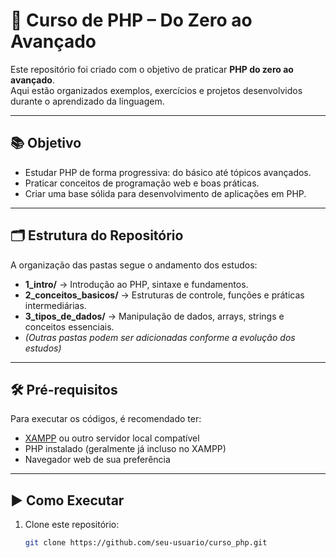 # 🚀 Curso de PHP – Do Zero ao Avançado  

Este repositório foi criado com o objetivo de praticar **PHP do zero ao avançado**.  
Aqui estão organizados exemplos, exercícios e projetos desenvolvidos durante o aprendizado da linguagem.  

---

## 📚 Objetivo
- Estudar PHP de forma progressiva: do básico até tópicos avançados.  
- Praticar conceitos de programação web e boas práticas.  
- Criar uma base sólida para desenvolvimento de aplicações em PHP.  

---

## 🗂️ Estrutura do Repositório
A organização das pastas segue o andamento dos estudos:  

- **1_intro/** → Introdução ao PHP, sintaxe e fundamentos.  
- **2_conceitos_basicos/** → Estruturas de controle, funções e práticas intermediárias.  
- **3_tipos_de_dados/** → Manipulação de dados, arrays, strings e conceitos essenciais.  
- *(Outras pastas podem ser adicionadas conforme a evolução dos estudos)*  

---

## 🛠️ Pré-requisitos
Para executar os códigos, é recomendado ter:  

- [XAMPP](https://www.apachefriends.org/) ou outro servidor local compatível  
- PHP instalado (geralmente já incluso no XAMPP)  
- Navegador web de sua preferência  

---

## ▶️ Como Executar
1. Clone este repositório:  
   ```bash
   git clone https://github.com/seu-usuario/curso_php.git
